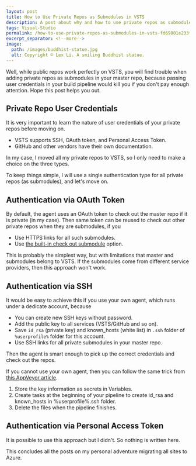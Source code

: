 ```yaml
---
layout: post
title: How to Use Private Repos as Submodules in VSTS
description: A post about why and how to use private repos as submodules in VSTS.
tags: Visual-Studio
permalink: /how-to-use-private-repos-as-submodules-in-vsts-fd69801e233f
excerpt_separator: <!--more-->
image:
  path: /images/buddhist-statue.jpg
  alt: Copyright © Lex Li. A smiling Buddhist statue.
---
```


Well, while public repos work perfectly on VSTS, you will find trouble when adding private repos as submodules in your master repo, because passing user credentials in your build pipeline would kill you if you don't pay enough attention. Hope this post helps you out.
<!--more-->

## Private Repo User Credentials

It is very important to learn the nature of user credentials of your private repos before moving on.

* VSTS supports SSH, OAuth token, and Personal Access Token.
* GitHub and other vendors have their own documentation.

In my case, I moved all my private repos to VSTS, so I only need to make a choice on the three types.

To keep things simple, I will use a single authentication type for all private repos (as submodules), and let's move on.

## Authentication via OAuth Token

By default, the agent uses an OAuth token to check out the master repo if it is private (in my case). Then same token can be reused to check out other private repos when they are submodules, if you

* Use HTTPS links for all such submodules.
* Use [the built-in check out submodule](https://learn.microsoft.com/azure/devops/pipelines/repos/?view=azure-devops#authenticated-submodules) option.

This is probably the simplest way, but with limitations that master and submodules belong to VSTS. If the submodules come from different service providers, then this approach won't work.

## Authentication via SSH

It would be easy to achieve this if you use your own agent, which runs under a dedicate account, because

* You can create new SSH keys without password.
* Add the public key to all services (VSTS/GitHub and so on).
* Save `id_rsa` (private key) and known_hosts (white list) in `.ssh` folder of `%userprofile%` folder for this account.
* Use SSH links for all private submodules in your master repo.

Then the agent is smart enough to pick up the correct credentials and check out the repos.

If you cannot use your own agent, then you can follow the same trick from [this AppVeyor article](https://www.appveyor.com/docs/how-to/private-git-sub-modules/).

1. Store the key information as secrets in Variables.
1. Create tasks at the beginning of your pipeline to create id_rsa and known_hosts in %userprofile%\.ssh folder.
1. Delete the files when the pipeline finishes.

## Authentication via Personal Access Token

It is possible to use this approach but I didn't. So nothing is written here.

This concludes all the posts on my personal adventure migrating all sites to Azure.
